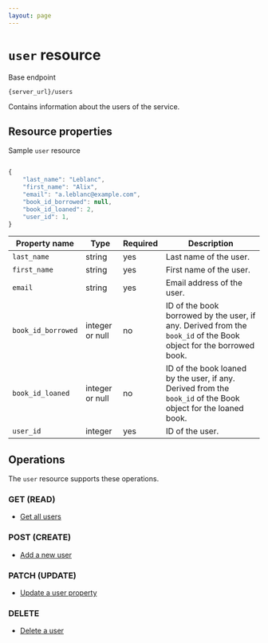 ```yaml
---
layout: page
---
```

# `user` resource

Base endpoint

```shell
{server_url}/users
```

Contains information about the users of the service.

## Resource properties

Sample `user` resource

```js

{
    "last_name": "Leblanc",
    "first_name": "Alix",
    "email": "a.leblanc@example.com",  
    "book_id_borrowed": null,
    "book_id_loaned": 2,
    "user_id": 1,
}
```

| Property name | Type | Required | Description |
| ------------- | ----------- | ----------- | ----- |
| `last_name` | string | yes  | Last name of the user. |
| `first_name` | string | yes | First name of the user. | 
| `email`      | string | yes | Email address of the user. | 
| `book_id_borrowed` | integer or null | no | ID of the book borrowed by the user, if any. Derived from the `book_id` of the Book object for the borrowed book. |
| `book_id_loaned` | integer or null | no | ID of the book loaned by the user, if any. Derived from the `book_id` of the Book object for the loaned book.  |
| `user_id` | integer | yes | ID of the user. |

## Operations

The `user` resource supports these operations.

### GET (READ)

* [Get all users](users-get-all-users.md)

### POST (CREATE)

* [Add a new user](users-add-a-new-user.md)

### PATCH (UPDATE)

* [Update a user property](users-update-a-user-property.md)

### DELETE

* [Delete a user](users-delete-user.md)